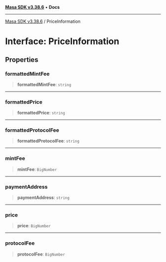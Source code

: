 [**Masa SDK v3.38.6**](../README.md) • **Docs**

***

[Masa SDK v3.38.6](../globals.md) / PriceInformation

# Interface: PriceInformation

## Properties

### formattedMintFee

> **formattedMintFee**: `string`

***

### formattedPrice

> **formattedPrice**: `string`

***

### formattedProtocolFee

> **formattedProtocolFee**: `string`

***

### mintFee

> **mintFee**: `BigNumber`

***

### paymentAddress

> **paymentAddress**: `string`

***

### price

> **price**: `BigNumber`

***

### protocolFee

> **protocolFee**: `BigNumber`
